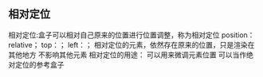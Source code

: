 ## 相对定位
相对定位:盒子可以相对自己原来的位置进行位置调整，称为相对定位
position：relative；
top：；
left：；
相对定位的元素，依然存在原来的位置，只是渲染在其他地方 不影响其他元素
相对定位的用途：
可以用来微调元素位置
可以当作绝对定位的参考盒子
